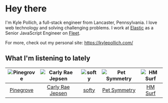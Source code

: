 # Hey there


I'm Kyle Pollich, a full-stack engineer from Lancaster, Pennsylvania. I love web technology and solving challenging problems.
I work at [Elastic](https://www.elastic.co/) as a Senior JavaScript Engineer on [Fleet](https://www.elastic.co/guide/en/fleet/current/fleet-overview.html).

For more, check out my personal site: https://kylepollich.com/

## What I'm listening to lately

<!-- begin artists -->
  |![Pinegrove](https://i.scdn.co/image/ab6761610000f17833dca482f170d638dde2cf30)|![Carly Rae Jepsen](https://i.scdn.co/image/ab6761610000f17871fed7c1f401da1662f209cb)|![softy](https://i.scdn.co/image/ab6761610000f1783ed26cd944be61cf5628f157)|![Pet Symmetry](https://i.scdn.co/image/ab6761610000f17866bd85fdacddfbe6a00881db)|![HM Surf](https://i.scdn.co/image/ab6761610000f178c1105b865f1018cfc7df79d7)|
  |:---:|:---:|:---:|:---:|:---:|
  |[Pinegrove](https://open.spotify.com/artist/2gbT6GPXMis0OAkZbEQCYB)|[Carly Rae Jepsen](https://open.spotify.com/artist/6sFIWsNpZYqfjUpaCgueju)|[softy](https://open.spotify.com/artist/0wcen0V8FgQu6xYupnZMbB)|[Pet Symmetry](https://open.spotify.com/artist/25o7TtaXwjIHjQnqXH670G)|[HM Surf](https://open.spotify.com/artist/6TeBxtluBMQixZcKkJ3ZrB)|
<!-- end artists -->
